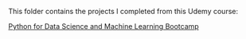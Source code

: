 This folder contains the projects I completed from this Udemy course:

[Python for Data Science and Machine Learning Bootcamp](https://www.udemy.com/course/python-for-data-science-and-machine-learning-bootcamp/)
